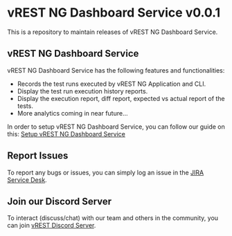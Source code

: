 # vREST NG Dashboard Service v0.0.1

This is a repository to maintain releases of vREST NG Dashboard Service.

## vREST NG Dashboard Service

vREST NG Dashboard Service has the following features and functionalities:

- Records the test runs executed by vREST NG Application and CLI.
- Display the test run execution history reports.
- Display the execution report, diff report, expected vs actual report of the tests.
- More analytics coming in near future...

In order to setup vREST NG Dashboard Service, you can follow our guide on this:
[Setup vREST NG Dashboard Service](https://ng.vrest.io/docs/dashboard/on-premise-installation.html)

## Report Issues

To report any bugs or issues, you can simply log an issue in the [JIRA Service Desk](https://optimizory.atlassian.net/servicedesk/customer/portal/2).

## Join our Discord Server

To interact (discuss/chat) with our team and others in the community, you can join [vREST Discord Server](https://discord.gg/NtRa7kw).
